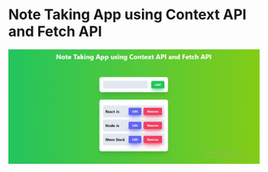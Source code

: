 # Note Taking App using Context API and Fetch API

![Note Taking App using Context API and Fetch API](./src/assets/note-taking-app-using-fetch-and-context-api.png)
